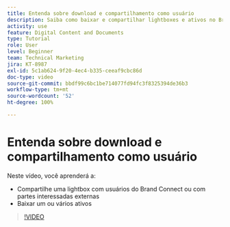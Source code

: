 ```yaml
---
title: Entenda sobre download e compartilhamento como usuário
description: Saiba como baixar e compartilhar lightboxes e ativos no Brand Connect do [!UICONTROL DAM do Workfront].
activity: use
feature: Digital Content and Documents
type: Tutorial
role: User
level: Beginner
team: Technical Marketing
jira: KT-8987
exl-id: 5c1ab624-9f20-4ec4-b335-ceeaf9cbc86d
doc-type: video
source-git-commit: bbdf99c6bc1be714077fd94fc3f8325394de36b3
workflow-type: tm+mt
source-wordcount: '52'
ht-degree: 100%

---
```


# Entenda sobre download e compartilhamento como usuário

Neste vídeo, você aprenderá a:

* Compartilhe uma lightbox com usuários do Brand Connect ou com partes interessadas externas
* Baixar um ou vários ativos

>[!VIDEO](https://video.tv.adobe.com/v/335249/?quality=12&learn=on&enablevpops=1)
